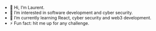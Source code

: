 - 👋 Hi, I’m Laurent.
- 👀 I’m interested in software development and cyber security.
- 🌱 I’m currently learning React, cyber security and web3 development.
- ⚡ Fun fact: hit me up for any challenge.
